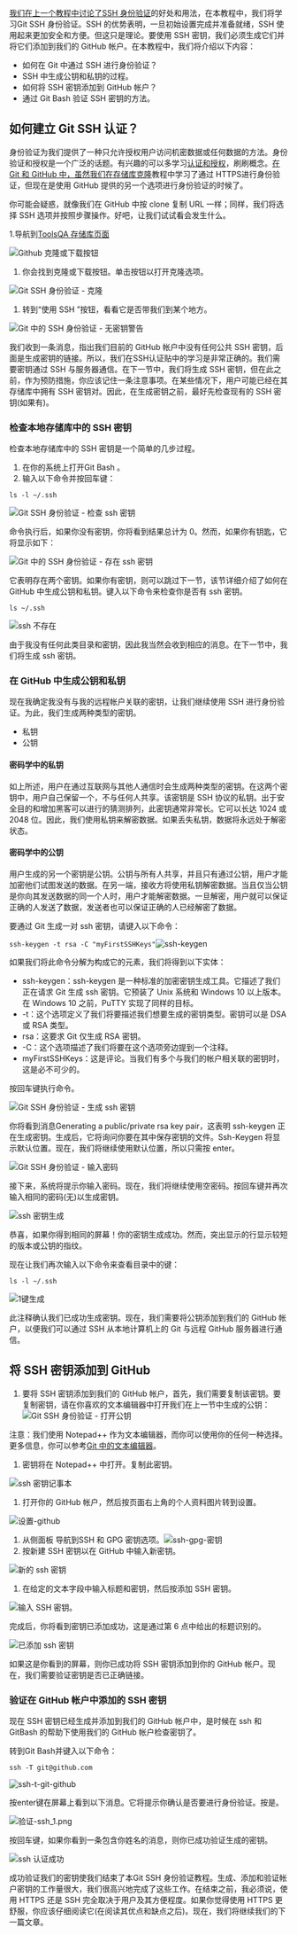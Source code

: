 [我们在上一个教程中讨论了SSH 身份验证](https://www.toolsqa.com/git/ssh-protocol/)的好处和用法，在本教程中，我们将学习Git SSH 身份验证。SSH 的优势表明，一旦初始设置完成并准备就绪，SSH 使用起来更加安全和方便。但这只是理论。要使用 SSH 密钥，我们必须生成它们并将它们添加到我们的 GitHub 帐户。在本教程中，我们将介绍以下内容：

-   如何在 Git 中通过 SSH 进行身份验证？
-   SSH 中生成公钥和私钥的过程。
-   如何将 SSH 密钥添加到 GitHub 帐户？
-   通过 Git Bash 验证 SSH 密钥的方法。

## 如何建立 Git SSH 认证？

身份验证为我们提供了一种只允许授权用户访问机密数据或任何数据的方法。身份验证和授权是一个广泛的话题。有兴趣的可以多学习[认证和授权](https://www.toolsqa.com/postman/basic-authentication-in-postman/)，刷刷概念。[在 Git 和 GitHub 中，虽然我们在存储库克隆](https://www.toolsqa.com/git/git-clone/)教程中学习了通过 HTTPS进行身份验证，但现在是使用 GitHub 提供的另一个选项进行身份验证的时候了。

你可能会疑惑，就像我们在 GitHub 中按 clone 复制 URL 一样；同样，我们将选择 SSH 选项并按照步骤操作。好吧，让我们试试看会发生什么。

1.导航到[ToolsQA 存储库页面](https://github.com/harishrajora805/ToolsQA)

![Github 克隆或下载按钮](https://www.toolsqa.com/gallery/Git/1.Github%20clone%20or%20download%20button.png)

1.  你会找到克隆或下载按钮。单击按钮以打开克隆选项。

![Git SSH 身份验证 - 克隆](https://www.toolsqa.com/gallery/Git/2.Git%20SSH%20Authentication%20-%20Cloning.png)

1.  转到“使用 SSH ”按钮，看看它是否带我们到某个地方。

![Git 中的 SSH 身份验证 - 无密钥警告](https://www.toolsqa.com/gallery/Git/3.SSH%20Authentication%20in%20Git%20-%20no%20keys%20warning.png)

我们收到一条消息，指出我们目前的 GitHub 帐户中没有任何公共 SSH 密钥，后面是生成密钥的链接。所以，我们在SSH认证贴中的学习是非常正确的。我们需要密钥通过 SSH 与服务器通信。在下一节中，我们将生成 SSH 密钥，但在此之前，作为预防措施，你应该记住一条注意事项。在某些情况下，用户可能已经在其存储库中拥有 SSH 密钥对。因此，在生成密钥之前，最好先检查现有的 SSH 密钥(如果有)。

### 检查本地存储库中的 SSH 密钥

检查本地存储库中的 SSH 密钥是一个简单的几步过程。

1.  在你的系统上打开Git Bash 。
2.  输入以下命令并按回车键：

```
ls -l ~/.ssh
```

![Git SSH 身份验证 - 检查 ssh 密钥](https://www.toolsqa.com/gallery/Git/4.Git%20SSH%20Authentication%20-%20Check%20ssh%20keys.png)

命令执行后，如果你没有密钥，你将看到结果总计为 0。然而，如果你有钥匙，它将显示如下：

![Git 中的 SSH 身份验证 - 存在 ssh 密钥](https://www.toolsqa.com/gallery/Git/5.SSH%20Authentication%20in%20Git%20-%20ssh%20keys%20present.png)

它表明存在两个密钥。如果你有密钥，则可以跳过下一节，该节详细介绍了如何在 GitHub 中生成公钥和私钥。键入以下命令来检查你是否有 ssh 密钥。

```
ls ~/.ssh
```

![ssh 不存在](https://www.toolsqa.com/gallery/Git/6.ssh-not-present.png)

由于我没有任何此类目录和密钥，因此我当然会收到相应的消息。在下一节中，我们将生成 ssh 密钥。

### 在 GitHub 中生成公钥和私钥

现在我确定我没有与我的远程帐户关联的密钥，让我们继续使用 SSH 进行身份验证。为此，我们生成两种类型的密钥。

-   私钥
-   公钥

#### 密码学中的私钥

如上所述，用户在通过互联网与其他人通信时会生成两种类型的密钥。在这两个密钥中，用户自己保留一个，不与任何人共享。该密钥是 SSH 协议的私钥。出于安全目的和增加黑客可以进行的猜测排列，此密钥通常非常长。它可以长达 1024 或 2048 位。因此，我们使用私钥来解密数据。如果丢失私钥，数据将永远处于解密状态。

#### 密码学中的公钥

用户生成的另一个密钥是公钥。公钥与所有人共享，并且只有通过公钥，用户才能加密他们试图发送的数据。在另一端，接收方将使用私钥解密数据。当且仅当公钥是你向其发送数据的同一个人时，用户才能解密数据。一旦解密，用户就可以保证正确的人发送了数据，发送者也可以保证正确的人已经解密了数据。

要通过 Git 生成一对 ssh 密钥，请键入以下命令：

`ssh-keygen -t rsa -C "myFirstSSHKeys"`![ssh-keygen](https://www.toolsqa.com/gallery/Git/7.ssh-keygen.png)

如果我们将此命令分解为构成它的元素，我们将得到以下实体：

-   ssh-keygen：ssh-keygen 是一种标准的加密密钥生成工具。它描述了我们正在请求 Git 生成 ssh 密钥。它预装了 Unix 系统和 Windows 10 以上版本。在 Windows 10 之前，PuTTY 实现了同样的目标。
-   -t：这个选项定义了我们将要描述我们想要生成的密钥类型。密钥可以是 DSA 或 RSA 类型。
-   rsa：这要求 Git 仅生成 RSA 密钥。
-   -C：这个选项描述了我们将要在这个选项旁边提到一个注释。
-   myFirstSSHKeys：这是评论。当我们有多个与我们的帐户相关联的密钥时，这是必不可少的。

按回车键执行命令。

![Git SSH 身份验证 - 生成 ssh 密钥](https://www.toolsqa.com/gallery/Git/8.Git%20SSH%20Authentication%20-%20generating%20ssh%20keys.png)

你将看到消息Generating a public/private rsa key pair，这表明 ssh-keygen 正在生成密钥。生成后，它将询问你要在其中保存密钥的文件。Ssh-Keygen 将显示默认位置。现在，我们将继续使用默认位置，所以只需按 enter。

![Git SSH 身份验证 - 输入密码](https://www.toolsqa.com/gallery/Git/9.Git%20SSH%20Authentication%20-%20enter%20passphrase.png)

接下来，系统将提示你输入密码。现在，我们将继续使用空密码。按回车键并再次输入相同的密码(无)以生成密钥。

![ssh 密钥生成](https://www.toolsqa.com/gallery/Git/10,.ssh-key-generated.png)

恭喜，如果你得到相同的屏幕！你的密钥生成成功。然而，突出显示的行显示较短的版本或公钥的指纹。

现在让我们再次输入以下命令来查看目录中的键：

```
ls -l ~/.ssh
```

![1键生成](https://www.toolsqa.com/gallery/Git/11.1-keys-generated.png)

此注释确认我们已成功生成密钥。现在，我们需要将公钥添加到我们的 GitHub 帐户，以便我们可以通过 SSH 从本地计算机上的 Git 与远程 GitHub 服务器进行通信。

## 将 SSH 密钥添加到 GitHub

1.  要将 SSH 密钥添加到我们的 GitHub 帐户，首先，我们需要复制该密钥。要复制密钥，请在你喜欢的文本编辑器中打开我们在上一节中生成的公钥：![Git SSH 身份验证 - 打开公钥](https://www.toolsqa.com/gallery/Git/12.Git%20SSH%20Authentication%20-%20opening%20public%20key.png)

注意：我们使用 Notepad++ 作为文本编辑器，而你可以使用你的任何一种选择。更多信息，你可以参考[Git 中的文本编辑器](https://www.toolsqa.com/git/set-up-notepad-for-git-bash/)。

1.  密钥将在 Notepad++ 中打开。复制此密钥。

![ssh 密钥记事本](https://www.toolsqa.com/gallery/Git/13.ssh%20key%20notepad.png)

1.  打开你的 GitHub 帐户，然后按页面右上角的个人资料图片转到设置。

![设置-github](https://www.toolsqa.com/gallery/Git/15.settings-github.png)

1.  从侧面板 导航到SSH 和 GPG 密钥选项。![ssh-gpg-密钥](https://www.toolsqa.com/gallery/Git/16.ssh-gpg-keys.png)
2.  按新建 SSH 密钥以在 GitHub 中输入新密钥。

![新的 ssh 密钥](https://www.toolsqa.com/gallery/Git/17.new-ssh-key.png)

1.  在给定的文本字段中输入标题和密钥，然后按添加 SSH 密钥。

![输入 SSH 密钥。](https://www.toolsqa.com/gallery/Git/18.entering-SSH-key.png)

完成后，你将看到密钥已添加成功，这是通过第 6 点中给出的标题识别的。

![已添加 ssh 密钥](https://www.toolsqa.com/gallery/Git/19.ssh-key-added.png)

如果这是你看到的屏幕，则你已成功将 SSH 密钥添加到你的 GitHub 帐户。现在，我们需要验证密钥是否已正确链接。

### 验证在 GitHub 帐户中添加的 SSH 密钥

现在 SSH 密钥已经生成并添加到我们的 GitHub 帐户中，是时候在 ssh 和 GitBash 的帮助下使用我们的 GitHub 帐户检查密钥了。

转到Git Bash并键入以下命令：

```
ssh -T git@github.com
```

![ssh-t-git-github](https://www.toolsqa.com/gallery/Git/20.ssh-t-git-github_0.png)

按enter键在屏幕上看到以下消息。它将提示你确认是否要进行身份验证。按是。

![验证-ssh_1.png](https://www.toolsqa.com/gallery/Git/21.verify-ssh_1.png)

按回车键，如果你看到一条包含你姓名的消息，则你已成功验证生成的密钥。

![ssh 认证成功](https://www.toolsqa.com/gallery/Git/22.ssh-authenticated-success_0.png)

成功验证我们的密钥使我们结束了本Git SSH 身份验证教程。生成、添加和验证帐户密钥的工作量很大，我们很高兴地完成了这些工作。在结束之前，我必须说，使用 HTTPS 还是 SSH 完全取决于用户及其方便程度。如果你觉得使用 HTTPS 更舒服，你应该仔细阅读它(在阅读其优点和缺点之后)。现在，我们将继续我们的下一篇文章。